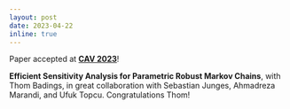 ```yaml
---
layout: post
date: 2023-04-22
inline: true
---
```


Paper accepted at <a href='http://www.i-cav.org/2023/' target='_blank'><b>CAV 2023</b></a>!

<b>Efficient Sensitivity Analysis for Parametric Robust Markov Chains</b>, with Thom Badings, in great collaboration with Sebastian Junges, Ahmadreza Marandi, and Ufuk Topcu. Congratulations Thom!

